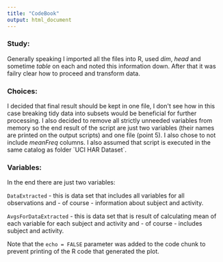 ```yaml
---
title: "CodeBook"
output: html_document
---
```


<h3>Study:</h3>
Generally speaking I imported all the files into R, used <i>dim</i>, <i>head</i> and sometime <i>table</i> on each and noted this information down. After that it was failry clear how to proceed and transform data. 

<h3>Choices: </h3>
I decided that final result should be kept in one file, I don't see how in this case breaking tidy data into subsets would be beneficial for further processing.
I also decided to remove all strictly unneeded variables from memory so the end result of the script are just two variables (their names are printed on the output scripts) and one file (point 5).
I also chose to not include <i>meanFreq</i> columns.
I also assumed that script is executed in the same catalog as folder `UCI HAR Dataset`.

<h3>Variables:</h3>
In the end there are just two variables:

`DataExtracted` - this is data set that includes all variables for all observations and - of course - information about subject and activity.

`AvgsForDataExtracted` - this is data set that is result of calculating mean of each variable for each subject and activity and - of course - includes subject and activity.

Note that the `echo = FALSE` parameter was added to the code chunk to prevent printing of the R code that generated the plot.
